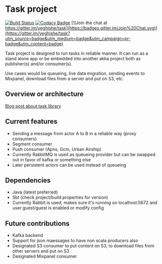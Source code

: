 # Task project

[![Build Status](https://travis-ci.org/yeghishe/task.svg?branch=master)](https://travis-ci.org/yeghishe/task)
[![Codacy Badge](https://api.codacy.com/project/badge/df32a59f61e24b8ca83ed02246216e54)](https://www.codacy.com/app/ypiruzyan/task)
[![Join the chat at https://gitter.im/yeghishe/task](https://badges.gitter.im/Join%20Chat.svg)](https://gitter.im/yeghishe/task?utm_source=badge&utm_medium=badge&utm_campaign=pr-badge&utm_content=badge)

Task project is designed to run tasks in reliable manner.
It can run as a stand alone app or be embedded into another akka project both as publisher(s) and/or consumer(s). 

Use cases would be queueing, live data migration, sending events to Mixpanel, download files from a server and put on S3, etc.

## Overview or architecture
[Blog post about task library](http://yeghishe.github.io/2015/09/16/open-sourcing-task-library-for-queueing-reliable-task-execution.html)


## Current features
 * Sending a message from actor A to B in a reliable way (proxy consumers)
 * Segment consumer
 * Push consumer (Apns, Gcm, Urban Airship)
 * Currently RabbitMQ is used as queueing provider but can be swapped out in favor of kafka or something else
 * Later persistent actors can be used instead of queueing

## Dependencies

 * Java (latest preferred)
 * Sbt (check project/build.properties for version)
 * Currently Rabbit is used, makes sure it's running on localhost:5672 and user guest/guest is enabled or modify config
 
## Future contributions

 * Kafka backend
 * Support for json maessages to have non scala producers also
 * Designated S3 consumer to put content on S3, to download files from other servers and put on S3
 * Designated Mixpanel consumer
